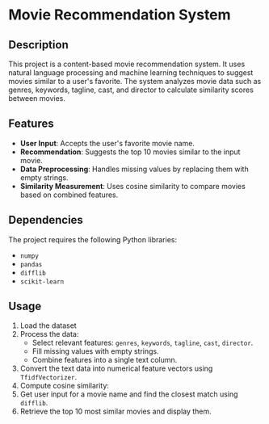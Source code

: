 # Movie Recommendation System

## Description
This project is a content-based movie recommendation system. It uses natural language processing and machine learning techniques to suggest movies similar to a user's favorite. The system analyzes movie data such as genres, keywords, tagline, cast, and director to calculate similarity scores between movies.

## Features
- **User Input**: Accepts the user's favorite movie name.
- **Recommendation**: Suggests the top 10 movies similar to the input movie.
- **Data Preprocessing**: Handles missing values by replacing them with empty strings.
- **Similarity Measurement**: Uses cosine similarity to compare movies based on combined features.

## Dependencies
The project requires the following Python libraries:
- `numpy`
- `pandas`
- `difflib`
- `scikit-learn`

## Usage
1. Load the dataset
2. Process the data:
   - Select relevant features: `genres`, `keywords`, `tagline`, `cast`, `director`.
   - Fill missing values with empty strings.
   - Combine features into a single text column.
3. Convert the text data into numerical feature vectors using `TfidfVectorizer`.
4. Compute cosine similarity:
5. Get user input for a movie name and find the closest match using `difflib`.
6. Retrieve the top 10 most similar movies and display them.

